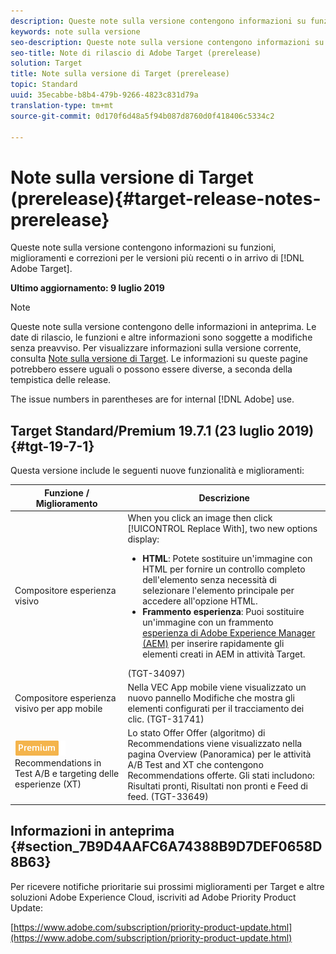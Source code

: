 ```yaml
---
description: Queste note sulla versione contengono informazioni su funzioni, miglioramenti, correzioni di problemi e problemi noti per le versioni più recenti o in arrivo di Adobe Target.
keywords: note sulla versione
seo-description: Queste note sulla versione contengono informazioni su funzioni, miglioramenti, correzioni di problemi e problemi noti per le versioni più recenti o in arrivo di Adobe Target
seo-title: Note di rilascio di Adobe Target (prerelease)
solution: Target
title: Note sulla versione di Target (prerelease)
topic: Standard
uuid: 35ecabbe-b8b4-479b-9266-4823c831d79a
translation-type: tm+mt
source-git-commit: 0d170f6d48a5f94b087d8760d0f418406c5334c2

---
```



# Note sulla versione di Target (prerelease){#target-release-notes-prerelease}

Queste note sulla versione contengono informazioni su funzioni, miglioramenti e correzioni per le versioni più recenti o in arrivo di [!DNL Adobe Target].

**Ultimo aggiornamento: 9 luglio 2019**

>[!NOTE]
>
>Queste note sulla versione contengono delle informazioni in anteprima. Le date di rilascio, le funzioni e altre informazioni sono soggette a modifiche senza preavviso. Per visualizzare informazioni sulla versione corrente, consulta [Note sulla versione di Target](release-notes.md). Le informazioni su queste pagine potrebbero essere uguali o possono essere diverse, a seconda della tempistica delle release.
>
>The issue numbers in parentheses are for internal [!DNL Adobe] use.

## Target Standard/Premium 19.7.1 (23 luglio 2019) {#tgt-19-7-1}

Questa versione include le seguenti nuove funzionalità e miglioramenti:

| Funzione / Miglioramento | Descrizione |
| --- | --- |
| Compositore esperienza visivo | When you click an image then click [!UICONTROL Replace With], two new options display:<ul><li>**HTML**: Potete sostituire un&#39;immagine con HTML per fornire un controllo completo dell&#39;elemento senza necessità di selezionare l&#39;elemento principale per accedere all&#39;opzione HTML.</li><li>**Frammento esperienza**: Puoi sostituire un&#39;immagine con un frammento [esperienza di Adobe Experience Manager (AEM)](/help/c-experiences/c-manage-content/aem-experience-fragments.md) per inserire rapidamente gli elementi creati in AEM in attività Target.</li></ul>(TGT-34097) |
| Compositore esperienza visivo per app mobile | Nella VEC App mobile viene visualizzato un nuovo pannello Modifiche che mostra gli elementi configurati per il tracciamento dei clic. (TGT-31741) |
| ![Raccomandazioni Premium in](/help/assets/premium.png) Recommendations in Test A/B e targeting delle esperienze (XT) | Lo stato Offer Offer (algoritmo) di Recommendations viene visualizzato nella pagina Overview (Panoramica) per le attività A/B Test and XT che contengono Recommendations offerte. Gli stati includono: Risultati pronti, Risultati non pronti e Feed di feed. (TGT-33649) |

## Informazioni in anteprima {#section_7B9D4AAFC6A74388B9D7DEF0658D8B63}

Per ricevere notifiche prioritarie sui prossimi miglioramenti per Target e altre soluzioni Adobe Experience Cloud, iscriviti ad Adobe Priority Product Update:

[https://www.adobe.com/subscription/priority-product-update.html](https://www.adobe.com/subscription/priority-product-update.html)
